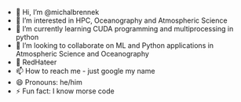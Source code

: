 - 👋 Hi, I’m @michalbrennek
- 👀 I’m interested in HPC, Oceanography and Atmospheric Science
- 🌱 I’m currently learning CUDA programming and multiprocessing in python 
- 💞️ I’m looking to collaborate on ML and Python applications in Atmospheric Science and Oceanography
- 🐧 RedHateer
- 📫 How to reach me - just google my name
- 😄 Pronouns: he/him
- ⚡ Fun fact: I know morse code

<!---
michalbrennek/michalbrennek is a ✨ special ✨ repository because its `README.md` (this file) appears on your GitHub profile.
You can click the Preview link to take a look at your changes.
--->
